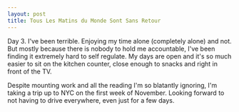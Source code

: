 ```yaml
---
layout: post
title: Tous Les Matins du Monde Sont Sans Retour
---
```


Day 3. I've been terrible. Enjoying my time alone (completely alone) and not. But mostly because there is nobody to hold me accountable, I've been finding it extremely hard to self regulate. My days are open and it's so much easier to sit on the kitchen counter, close enough to snacks and right in front of the TV.

Despite mounting work and all the reading I'm so blatantly ignoring, I'm taking a trip up to NYC on the first week of November. Looking forward to not having to drive everywhere, even just for a few days.
